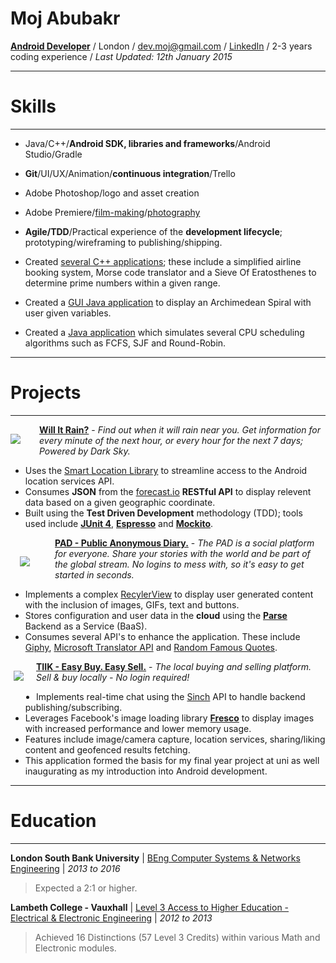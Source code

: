 # Moj Abubakr #

[**Android Developer**](https://play.google.com/store/apps/dev?id=8172763766761443972) / London / [dev.moj@gmail.com](mailto:dev.moj@gmail.com) / [LinkedIn](https://www.linkedin.com/in/mojroid) / 2-3 years coding experience / *Last Updated: 12th January 2015*


---
# Skills
---

- Java/C++/**Android SDK, libraries and frameworks**/Android Studio/Gradle
- **Git**/UI/UX/Animation/**continuous integration**/Trello
- Adobe Photoshop/logo and asset creation
- Adobe Premiere/[film-making](https://www.youtube.com/watch?v=dLm-860kFT8)/[photography](http://moj-a.tumblr.com/)
- **Agile/TDD**/Practical experience of the **development lifecycle**; prototyping/wireframing to publishing/shipping. 


- Created [several C++ applications](https://github.com/MojRoid/Uni/tree/master/C%2B%2B); these include a simplified airline booking system, Morse code translator and a Sieve Of Eratosthenes to determine prime numbers within a given range.
- Created a [GUI Java application](https://github.com/MojRoid/Uni/tree/master/Java%20-%20Year%201) to display an Archimedean Spiral with user given variables.
- Created a [Java application](https://github.com/MojRoid/Uni/tree/master/Java%20-%20Year%202) which simulates several CPU scheduling algorithms such as FCFS, SJF and Round-Robin.

---
# Projects
---

<img style=
"float: left;
PADDING-LEFT:   0px;
PADDING-TOP:    15px;
PADDING-RIGHT:  30px;
PADDING-BOTTOM: 20px"
src="https://lh3.googleusercontent.com/klF-nofcXw-QpYnaIlItl4bxQxemyo4mg_3nnZAKzrbv9zG1W6wPjo-0ud5mL7qBng=w100">


[**Will It Rain?**](https://play.google.com/store/apps/details?id=moj.rain) - *Find out when it will rain near you. Get information for every minute of the next hour, or every hour for the next 7 days; Powered by Dark Sky.*

- Uses the [Smart Location Library](https://github.com/mrmans0n/smart-location-lib) to streamline access to the Android location services API.
- Consumes **JSON** from the [forecast.io](http://forecast.io) **RESTful API** to display relevent data based on a given geographic coordinate.
- Built using the **Test Driven Development** methodology (TDD); tools used include [**JUnit 4**](http://junit.org/), [**Espresso**](https://google.github.io/android-testing-support-library/docs/espresso/) and [**Mockito**](http://mockito.org/).


<img style=
"float: left;
PADDING-LEFT:   15px;
PADDING-TOP:    30px;
PADDING-RIGHT:  40px;
PADDING-BOTTOM: 30px"
src="https://lh3.googleusercontent.com/EEyEZ6H7lWOn2bYt2Z59a0TSmSBYxlQfLXkhQvvvMcdR1wAUfXOV-DX322ldrWCNRw=w75">


[**PAD - Public Anonymous Diary.**](https://play.google.com/store/apps/details?id=dev.moj.pad) - *The PAD is a social platform for everyone. Share your stories with the world and be part of the global stream. No logins to mess with, so it's easy to get started in seconds.*

- Implements a complex [RecylerView](http://developer.android.com/reference/android/support/v7/widget/RecyclerView.html) to display user generated content with the inclusion of images, GIFs, text and buttons.
- Stores configuration and user data in the **cloud** using the [**Parse**](https://www.parse.com) Backend as a Service (BaaS).
- Consumes several API's to enhance the application. These include [Giphy](https://api.giphy.com/), [Microsoft Translator API](https://www.microsoft.com/en-us/translator/translatorapi.aspx) and [Random Famous Quotes](https://market.mashape.com/andruxnet/random-famous-quotes). 


<img style=
"float: left;
PADDING-LEFT:   5px;
PADDING-TOP:    15px;
PADDING-RIGHT:  20px;
PADDING-BOTTOM: 20px"
src="https://lh3.googleusercontent.com/6fmcZ1cbSX2Qm8qFokyZbkKFQ4SQYeNrmfXNL3T_wcUKg_jeKUKIOsxPRg3S679suYk=w100">


[**TIIK - Easy Buy. Easy Sell.**](https://play.google.com/store/apps/details?id=com.tiikit.tiik) - *The local buying and selling platform. Sell & buy locally - No login required!*

- Implements real-time chat using the [Sinch](https://www.sinch.com/) API to handle backend publishing/subscribing.
- Leverages Facebook's image loading library **[Fresco](http://frescolib.org/)** to display images with increased performance and lower memory usage.
- Features include image/camera capture, location services, sharing/liking content and geofenced results fetching.
- This application formed the basis for my final year project at uni as well inaugurating as my introduction into Android development.

---
# Education
---

**London South Bank University** | [BEng Computer Systems & Networks Engineering](https://www.lsbu.ac.uk/courses/course-finder/computer-systems-networks-beng-hons) | *2013 to 2016*
>Expected a 2:1 or higher.



**Lambeth College - Vauxhall** | [Level 3 Access to Higher Education - Electrical & Electronic Engineering](http://www.lambethcollege.ac.uk/courses/electrical-and-electronics-engineering-ocnlr-access-to-higher-education/category/adults/) | *2012 to 2013*
>Achieved 16 Distinctions (57 Level 3 Credits) within various Math and Electronic modules.